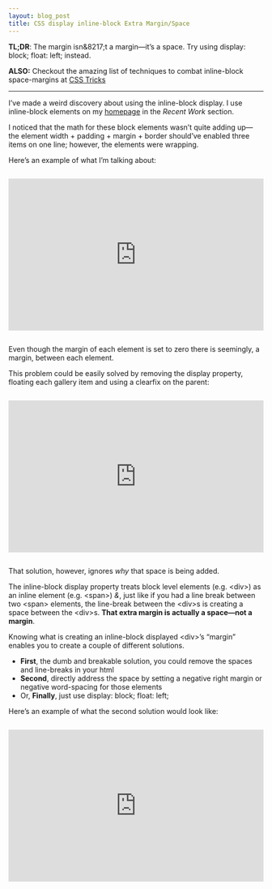 ```yaml
---
layout: blog_post
title: CSS display inline-block Extra Margin/Space
---
```

**TL;DR**: The margin isn&8217;t a margin&#8212;it&#8217;s a space. Try 
using display: block; float: left; instead. 

**ALSO:** Checkout the amazing list of techniques to combat inline-block 
space-margins at [CSS Tricks](http://css-tricks.com/fighting-the-space-between-inline-block-elements/ "Fighting the Space Between inline-block Elements")

<hr>

I&#8217;ve made a weird discovery about using the inline-block display. 
I use inline-block elements on my 
[homepage](http://www.tylercipriani.com, "Tyler Cipriani") 
in the _Recent Work_ section.

I noticed that the math for these block elements wasn&#8217;t quite adding 
up&#8212;the element width + padding + margin + border should&#8217;ve enabled
three items on one line; however, the elements were wrapping.

Here&#8217;s an example of what I&#8217;m talking about:
<iframe style="margin: 1em 0; width: 100%; height: 300px;" src="http://jsfiddle.net/thcipriani/r7egr/embedded/result,html,css/" allowfullscreen="allowfullscreen" frameborder="0"> </iframe>

Even though the margin of each element is set to zero there is seemingly, a margin, between each element.

This problem could be easily solved by removing the display property, floating each gallery item and using a clearfix on the parent:
<iframe style="margin: 1em 0; width: 100%; height: 300px;" src="http://jsfiddle.net/thcipriani/r7egr/2/embedded/result,html,css/" allowfullscreen="allowfullscreen" frameborder="0"> </iframe>

That solution, however, ignores <em>why</em> that space is being added.

The inline-block display property treats block level elements 
(e.g. &lt;div&gt;) as an inline element (e.g. &lt;span&gt;) <em>&amp;</em>,
just like if you had a line break between two &lt;span&gt; elements, the 
line-break between the &lt;div&gt;s is creating a space between the &lt;div&gt;s.
**That extra margin is actually a space&#8212;not a margin**.

Knowing what is creating an inline-block displayed &lt;div&gt;&#8217;s 
&#8220;margin&#8221; enables you to create a couple of different solutions.
* **First**, the dumb and breakable solution, you could remove the spaces 
and line-breaks in your html
* **Second**, directly address the space by setting a negative right margin or negative word-spacing for those elements
* Or, **Finally**, just use display: block; float: left;

Here&#8217;s an example of what the second solution would look like:
<iframe style="margin: 1em 0; width: 100%; height: 300px" src="http://jsfiddle.net/thcipriani/r7egr/3/embedded/result,html,css/" allowfullscreen="allowfullscreen" frameborder="0"> </iframe>
